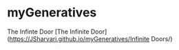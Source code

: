 # myGeneratives


The Infinte Door
[The Infinite Door](https://JSharvari.github.io/myGeneratives/Infinite Doors/)
